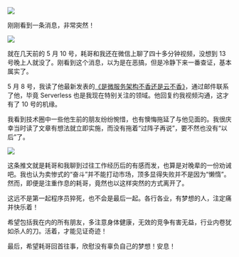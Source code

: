![](https://captnotes.github.io/images/featured_rip_hao_chen.jpg)

刚刚看到一条消息，非常突然！

![](https://captnotes.github.io/images/illustration_rip_haoel_01.jpg)

就在几天前的 5 月 10 号，耗哥和我还在微信上聊了四十多分钟视频，没想到 13 号晚上人就没了。刚看到这个消息，以为是在恶搞，但是冷静下来一番查证，基本属实了。

5 月 8 号，我读了他最新发表的[《是微服务架构不香还是云不香》](https://coolshell.cn/articles/22422.html)，通过邮件联系了他，毕竟 Serverless 也是我现在特别关注的领域。他回复约我视频沟通，这才有了 10 号的机缘。

我看到技术圈中一些他生前的朋友纷纷惋惜，也有懊悔拖延了与他见面的。我很庆幸当时读了文章有想法就立即实施，而没有拖着“过阵子再说”，要不然也没有“以后”了。

![](https://captnotes.github.io/images/illustration_rip_haoel_02.jpg)

这条推文就是耗哥和我聊到过往工作经历后的有感而发，也算是对晚辈的一份劝诫吧。我也认为卖惨式的“奋斗”并不能打动市场，顶多显得失败并不是因为“懒惰”。然而，即便是注重作息的耗哥，竟然也以这样突然的方式离开了。

这远不是第一起程序员猝死，也不会是最后一起。各行各业，有梦想的人，注定痛并快乐着！

希望包括我在内的所有朋友，多注意身体健康，无效的竞争有害无益，行业内卷犹如杀人的刀。活着，才能见证奇迹！

最后，希望耗哥回首往事，欣慰没有辜负自己的梦想！安息！
